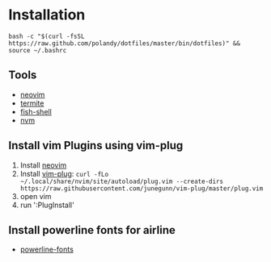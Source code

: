 Installation
============
```
bash -c "$(curl -fsSL https://raw.github.com/polandy/dotfiles/master/bin/dotfiles)" && source ~/.bashrc
```

## Tools

- [neovim](https://github.com/neovim/neovim)
- [termite](https://github.com/thestinger/termite)
- [fish-shell](https://github.com/fish-shell/fish-shell)
- [nvm](https://github.com/creationix/nvm)

## Install vim Plugins using vim-plug

1. Install [neovim](https://github.com/neovim/neovim)
2. Install [vim-plug](https://github.com/junegunn/vim-plug): `curl -fLo ~/.local/share/nvim/site/autoload/plug.vim --create-dirs https://raw.githubusercontent.com/junegunn/vim-plug/master/plug.vim`
2. open vim
3. run ':PlugInstall'

## Install powerline fonts for airline
- [powerline-fonts](https://github.com/powerline/fonts)
